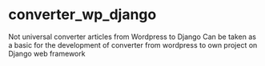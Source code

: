 # converter_wp_django
Not universal converter articles from Wordpress to Django
Can be taken as a basic for the development of converter from wordpress to own project on Django web framework
